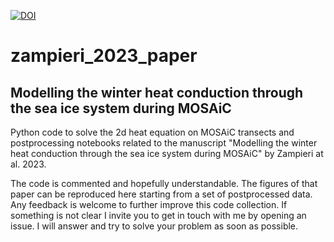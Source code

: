 [![DOI](https://zenodo.org/badge/DOI/10.5281/zenodo.8414652.svg)](https://doi.org/10.5281/zenodo.8414652)

# zampieri_2023_paper

## Modelling the winter heat conduction through the sea ice system during MOSAiC

Python code to solve the 2d heat equation on MOSAiC transects and postprocessing notebooks related to the manuscript "Modelling the winter heat conduction through the sea ice system during MOSAiC" by Zampieri at al. 2023. 

The code is commented and hopefully understandable. The figures of that paper can be reproduced here starting from a set of postprocessed data. Any feedback is welcome to further improve this code collection. If something is not clear I invite you to get in touch with me by opening an issue. I will answer and try to solve your problem as soon as possible.  
